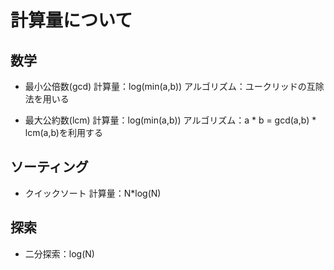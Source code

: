 # 計算量について

## 数学
- 最小公倍数(gcd)
計算量：log(min(a,b))
アルゴリズム：ユークリッドの互除法を用いる

- 最大公約数(lcm)
計算量：log(min(a,b))
アルゴリズム：a * b = gcd(a,b) * lcm(a,b)を利用する

## ソーティング
- クイックソート
計算量：N*log(N)

## 探索
- 二分探索：log(N)
